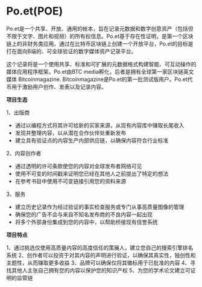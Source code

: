 # Po.et(POE)

Po.et是一个共享、开放、通用的帐本，旨在记录元数据和数字创意资产（包括但不限于文字、图片和视频）的所有权信息。Po.et基于存在性证明，是第一个区块链上的非财务类应用。通过在比特币区块链上创建一个开放平台，Po.et的目标是打在面向B端的、可全球验证的数字媒体资产记录平台。

这个记录将是一个使用共享、标准和可扩展的元数据格式构建智能、可互动操作的媒体应用程序框架。Po.et由BTC media孵化，后者是拥有全球第一家区块链英文媒体 Bitcoinmagazine. Bitcoinmagazine是Po.et的第一批测试版用户。Po.et代币用于激励用户创作、发表以及记录内容。

**项目生态**

1、出版商

- 通过以编程方式将其许可给新的买家来源，从现有内容库中赚取长尾收入
- 发现并整理内容，以从潜在合作伙伴处重新发布
- 建立具有验证点的内容生产内部供应链，以确保内容符合行业标准

2、内容创作者

- 通过透明的许可条款使您的内容对全球发布者网络可见
- 使用不可变的时间戳来证明您已经在其他人之前提出了特定的想法
- 在参考书目中使用不可变链接引用您的资料来源

3、服务

- 建立历史记录作为经过验证的事实检查服务或专门从事高质量图像的管理
- 确保您的广告不会与来自不知名发布商的不良内容一起出现
- 将多个外部身份集成到您的内容中，以帮助桥接现有信誉系统

**项目特点**

1、通过挑选仅使用高质量内容的高度信任的策展人，建立您自己的搜索引擎排名系统
2、创作者可以投资于对其内容的声明进行验证，以确保其真实性，独创性和主题性，从而赚取更多收益
3、品牌可以确保仅将其徽标用于已批准的内容
4、寻找其他人主张自己拥有您的内容以保护您的知识产权
5、为您的学术论文建立可证明的监管链
